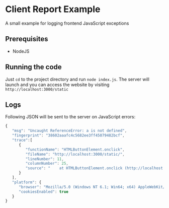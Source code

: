 # Client Report Example
A small example for logging frontend JavaScript exceptions

## Prerequisites

* NodeJS

## Running the code

Just `cd` to the project directory and run `node index.js`.
The server will launch and you can access the website by visiting `http://localhost:3000/static`

## Logs

Following JSON will be sent to the server on JavaScript errors:

```javascript
{
   "msg": "Uncaught ReferenceError: a is not defined",
   "fingerprint": "38602aaafc4c5682ee3ff45079482bcf",
   "trace":[
      {
         "functionName": "HTMLButtonElement.onclick",
         "fileName": "http://localhost:3000/static/",
         "lineNumber": 11,
         "columnNumber": 25,
         "source": "    at HTMLButtonElement.onclick (http://localhost:3000/static/:11:25)"
      }
   ],
   "platform": {
      "browser": "Mozilla/5.0 (Windows NT 6.1; Win64; x64) AppleWebKit/537.36 (KHTML, like Gecko) Chrome/54.0.2840.99 Safari/537.36",
      "cookiesEnabled": true
   }
}
```